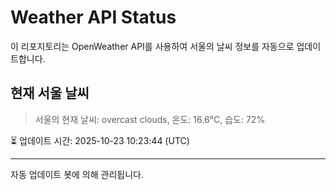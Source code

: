 
# Weather API Status

이 리포지토리는 OpenWeather API를 사용하여 서울의 날씨 정보를 자동으로 업데이트합니다.

## 현재 서울 날씨
> 서울의 현재 날씨: overcast clouds, 온도: 16.6°C, 습도: 72%

⏳ 업데이트 시간: 2025-10-23 10:23:44 (UTC)

---
자동 업데이트 봇에 의해 관리됩니다.
